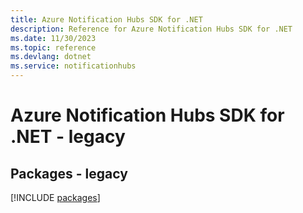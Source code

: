 ```yaml
---
title: Azure Notification Hubs SDK for .NET
description: Reference for Azure Notification Hubs SDK for .NET
ms.date: 11/30/2023
ms.topic: reference
ms.devlang: dotnet
ms.service: notificationhubs
---
```

# Azure Notification Hubs SDK for .NET - legacy
## Packages - legacy
[!INCLUDE [packages](notification-hubs-index.md)]